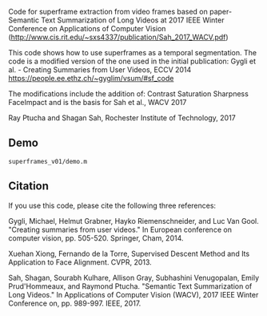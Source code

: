 Code for superframe extraction from video frames based on paper- Semantic Text Summarization of Long Videos at 2017 IEEE Winter Conference on Applications of Computer Vision
(http://www.cis.rit.edu/~sxs4337/publication/Sah_2017_WACV.pdf)

This code shows how to use superframes as a temporal segmentation. The code is a modified version of the one used in the initial publication: Gygli et al. - Creating Summaries from User Videos, ECCV 2014
https://people.ee.ethz.ch/~gyglim/vsum/#sf_code

The modifications include the addition of:
Contrast Saturation Sharpness FaceImpact 
and is the basis for Sah et al., WACV 2017

Ray Ptucha and Shagan Sah, Rochester Institute of Technology, 2017

## Demo
```
superframes_v01/demo.m
```

## Citation

If you use this code, please cite the following three references:

  Gygli, Michael, Helmut Grabner, Hayko Riemenschneider, and Luc Van Gool. 
  "Creating summaries from user videos." In European conference on computer 
  vision, pp. 505-520. Springer, Cham, 2014.

  Xuehan Xiong, Fernando de la Torre, Supervised Descent Method and Its
  Application to Face Alignment. CVPR, 2013.
 
  Sah, Shagan, Sourabh Kulhare, Allison Gray, Subhashini Venugopalan, 
  Emily Prud'Hommeaux, and Raymond Ptucha. "Semantic Text Summarization 
  of Long Videos." In Applications of Computer Vision (WACV), 2017 IEEE 
  Winter Conference on, pp. 989-997. IEEE, 2017.


